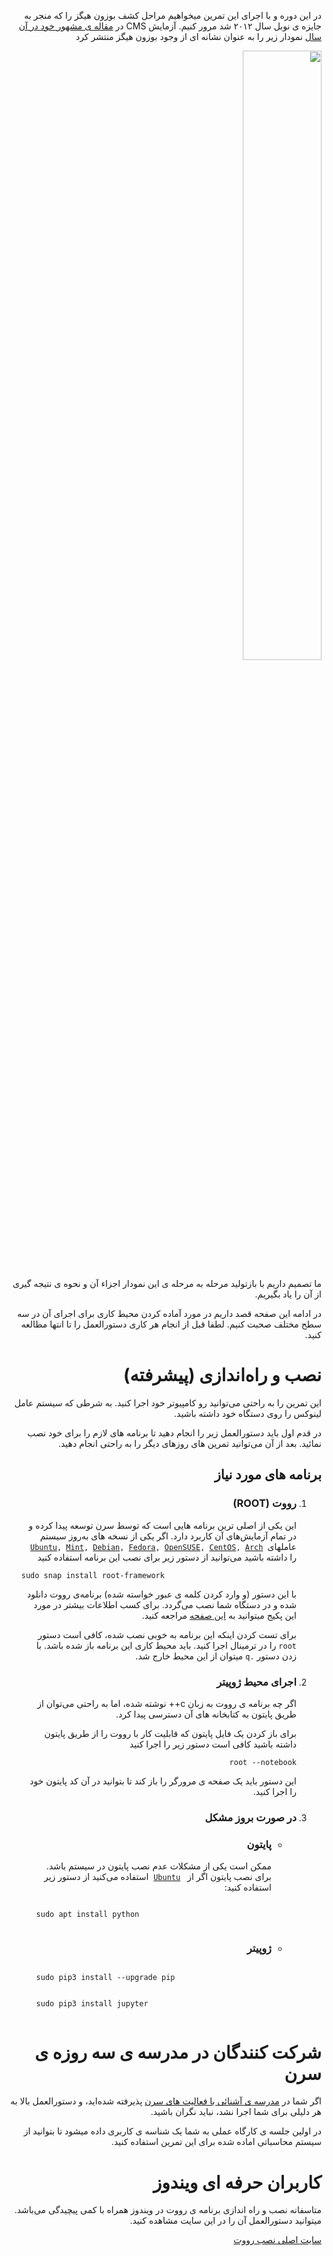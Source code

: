 <div dir="rtl">
<p>در این دوره و با اجرای این تمرین میخواهیم مراحل کشف بوزون هیگز را که منجر به جایزه ی نوبل سال ۲۰۱۲ شد مرور کنیم. آزمایش CMS در <a href="https://cds.cern.ch/record/1471016?ln=en" target="_blank">مقاله ی مشهور خود در آن سال</a> نمودار زیر را به عنوان نشانه ای از وجود بوزون هیگز منتشر کرد</p>
  <img src="https://ars.els-cdn.com/content/image/1-s2.0-S0370269312008581-gr004_lrg.jpg" style="width:50%" />
  <p>
    ما تصمیم داریم با بازتولید مرحله به مرحله ی این نمودار اجزاء آن و نحوه ی نتیجه گیری از آن را یاد بگیریم.
  </p>
  
<p>در ادامه این صفحه قصد داریم در مورد آماده کردن محیط کاری برای اجرای آن در سه سطح مختلف صحبت کنیم. لطفا قبل از انجام هر کاری دستورالعمل را تا انتها مطالعه کنید.</p>
<h1>نصب و راه&zwnj;اندازی (پیشرفته)</h1>
<p>این تمرین را به راحتی می&zwnj;توانید رو کامپیوتر خود اجرا کنید. به شرطی که سیستم عامل لینوکس را روی دستگاه خود داشته باشید.</p>
<p>در قدم اول باید دستورالعمل زیر را انجام دهید تا برنامه های لازم را برای خود نصب نمائید. بعد از آن می&zwnj;توانید تمرین های روزهای دیگر را به راحتی انجام دهید.</p>
<h2>برنامه های مورد نیاز</h2>
<ol>
<li>
<h3>رووت&zwnj; (ROOT)</h3>
<p>این یکی از اصلی ترین برنامه هایی است که توسط سرن توسعه پیدا کرده و در تمام آزمایش&zwnj;های آن کاربرد دارد. اگر یکی از نسخه های به&zwnj;روز سیستم عاملهای<code> <a href="https://snapcraft.io/install/root-framework/ubuntu">Ubuntu</a>, <a href="https://snapcraft.io/install/root-framework/mint">Mint</a>, <a href="https://snapcraft.io/install/root-framework/debian">Debian</a>, <a href="https://snapcraft.io/install/root-framework/fedora">Fedora</a>, <a href="https://snapcraft.io/install/root-framework/opensuse">OpenSUSE</a>, <a href="https://snapcraft.io/install/root-framework/centos">CentOS</a>, <a href="https://snapcraft.io/install/root-framework/arch">Arch</a></code> را داشته باشید می&zwnj;توانید از دستور زیر برای نصب این برنامه استفاده کنید</p>
<p style="text-align: left;"><code>sudo snap install root-framework</code></p>
<p>با این دستور (و وارد کردن کلمه ی عبور خواسته شده) برنامه&zwnj;ی رووت دانلود شده و در دستگاه شما نصب می&zwnj;گردد. برای کسب اطلاعات بیشتر در مورد این پکیج میتوانید به <a href="https://root.cern/blog/snap-announcement/">این صفحه</a> مراجعه کنید.</p>
<p>برای تست کردن اینکه این برنامه به خوبی نصب شده، کافی است دستور <code>root</code> را در ترمینال اجرا کنید. باید محیط کاری این برنامه باز شده باشد. با زدن دستور <code>.q</code> میتوان از این محیط خارج شد.</p>
</li>
<li>
<h3>اجرای محیط ژوپیتر</h3>
<p>اگر چه برنامه ی رووت به زبان <span style="text-align: left;"> c++ </span> نوشته شده، اما به راحتی می&zwnj;توان از طریق پایتون به کتابخانه های آن دسترسی پیدا کرد.</p>
<p>برای باز کردن یک فایل پایتون که قابلیت کار با رووت را از طریق پایتون داشته باشید کافی است دستور زیر را اجرا کنید</p>
<code style="text-align: left;">root --notebook</code>
<p>این دستور باید یک صفحه ی مرورگر را باز کند تا بتوانید در آن کد پایتون خود را اجرا کنید.</p>
</li>
<li>
<h3>در صورت بروز مشکل</h3>
<ul>
<li>
<h3>پایتون</h3>
<p>ممکن است یکی از مشکلات عدم نصب پایتون در سیستم باشد. برای نصب پایتون اگر از <code> <a href="https://snapcraft.io/install/root-framework/ubuntu">Ubuntu</a></code>&nbsp; استفاده می&zwnj;کنید از دستور زیر استفاده کنید:</p>
<p style="text-align: left;"><code>
      sudo apt install python
    </code></p>
</li>
<li>
<h3>ژوپیتر</h3>
<p style="text-align: left;"><code>
        sudo pip3 install --upgrade pip
      </code> <br /><code>
        sudo pip3 install jupyter
      </code></p>
</li>
</ul>
</li>
</ol>
<h1>شرکت کنندگان در مدرسه ی سه روزه ی سرن</h1>
<p>اگر شما در <a href="https://indico.cern.ch/e/iut1400" target="_blank">مدرسه ی آشنائی با فعالیت های سرن</a> پذیرفته شده&zwnj;اید، و دستورالعمل بالا به هر دلیلی برای شما اجرا نشد، نباید نگران باشید.</p>
<p>در اولین جلسه ی کارگاه عملی به شما یک شناسه ی کاربری داده میشود تا بتوانید از سیستم محاسباتی اماده شده برای این تمرین استفاده کنید.</p>
<h1>کاربران حرفه ای ویندوز</h1>
<p>متاسفانه نصب و راه اندازی برنامه ی رووت در ویندوز همراه با کمی پیچیدگی می&zwnj;باشد. میتوانید دستورالعمل آن را در این سایت مشاهده کنید.</p>
<a href="https://root.cern/releases/release-62406/#windows">سایت اصلی نصب رووت</a></div>
